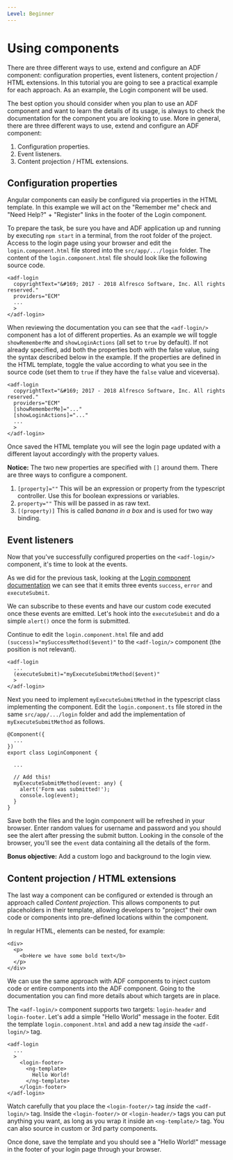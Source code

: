 ```yaml
---
Level: Beginner
---
```

# Using components

There are three different ways to use, extend and configure an ADF component: configuration properties, event listeners, content projection / HTML extensions. In this tutorial you are going to see a practical example for each approach. As an example, the Login component will be used.

The best option you should consider when you plan to use an ADF component and want to learn the details of its usage, is always to check the documentation for the component you are looking to use. More in general, there are three different ways to use, extend and configure an ADF component:
1. Configuration properties.
2. Event listeners.
3. Content projection / HTML extensions.

## Configuration properties
Angular components can easily be configured via properties in the HTML template. In this example we will act on the "Remember me" check and "Need Help?" + "Register" links in the footer of the Login component.

To prepare the task, be sure you have and ADF application up and running by executing `npm start` in a terminal, from the root folder of the project. Access to the login page using your browser and edit the `login.component.html` file stored into the `src/app/.../login` folder. The content of the `login.component.html` file should look like the following source code.

	<adf-login
	  copyrightText="&#169; 2017 - 2018 Alfresco Software, Inc. All rights reserved."
      providers="ECM"
	  ...
	  >
	</adf-login>
	
When reviewing the documentation you can see that the `<adf-login/>` component has a lot of different properties. As an example we will toggle `showRememberMe` and `showLoginActions` (all set to `true` by default). If not already specified, add both the properties both with the false value, suing the syntax described below in the example. If the properties are defined in the HTML template, toggle the value according to what you see in the source code (set them to `true` if they have the `false` value and viceversa).

	<adf-login
	  copyrightText="&#169; 2017 - 2018 Alfresco Software, Inc. All rights reserved."
      providers="ECM"
	  [showRememberMe]="..."
	  [showLoginActions]="..."
	  ...
	  >
	</adf-login>

Once saved the HTML template you will see the login page updated with a different layout accordingly with the property values.

**Notice:** The two new properties are specified with `[]` around them. There are three ways to configure a component.

1. `[property]=""` This will be an expression or property from the typescript controller. Use this for boolean expressions or variables.
2. `property=""` This will be passed in as raw text.
3. `[(property)]` This is called *banana in a box* and is used for two way binding.

## Event listeners

Now that you've successfully configured properties on the `<adf-login/>` component, it's time to look at the events.

As we did for the previous task, looking at the [Login component documentation](https://alfresco.github.io/adf-component-catalog/components/LoginComponent.html) we can see that it emits three events `success`, `error` and `executeSubmit`.

We can subscribe to these events and have our custom code executed once these events are emitted. Let's hook into the `executeSubmit` and do a simple `alert()` once the form is submitted.

Continue to edit the  `login.component.html` file and add `(success)="mySuccessMethod($event)"` to the `<adf-login/>` component (the position is not relevant).

	<adf-login
	  ...
	  (executeSubmit)="myExecuteSubmitMethod($event)"
	  >
	</adf-login>

Next you need to implement `myExecuteSubmitMethod` in the typescript class implementing the component. Edit the  `login.component.ts` file stored in the same `src/app/.../login` folder and add the implementation of `myExecuteSubmitMethod` as follows.

	@Component({
	  ...
	})
	export class LoginComponent {
	
	  ...

	  // Add this!
	  myExecuteSubmitMethod(event: any) {
	    alert('Form was submitted!');
	    console.log(event);
	  }
	}

Save both the files and the login component will be refreshed in your browser. Enter random values for username and password and you should see the alert after pressing the submit button. Looking in the console of the browser, you'll see the `event` data containing all the details of the form. 

**Bonus objective:** Add a custom logo and background to the login view.

## Content projection / HTML extensions
The last way a component can be configured or extended is through an approach called *Content projection*. This allows components to put placeholders in their template, allowing developers to "project" their own code or components into pre-defined locations within the component.

In regular HTML, elements can be nested, for example:

	<div>
	  <p>
	    <b>Here we have some bold text</b>
	  </p>
	</div>

We can use the same approach with ADF components to inject custom code or entire components into the ADF component. Going to the documentation you can find more details about which targets are in place. 

The `<adf-login/>` component supports two targets: `login-header` and `login-footer`.  Let's add a simple "Hello World" message in the footer. Edit the template `login.component.html` and add a new tag *inside* the `<adf-login/>` tag.

	<adf-login
	  ...
	  >
	    <login-footer>
	      <ng-template>
	        Hello World!
	      </ng-template>
	    </login-footer>
	</adf-login>

Watch carefully that you place the `<login-footer/>` tag *inside* the `<adf-login/>` tag. Inside the `<login-footer/>` or `<login-header/>` tags you can put anything you want, as long as you wrap it inside an `<ng-template/>` tag. You can also source in custom or 3rd party components.

Once done, save the template and you should see a "Hello World!" message in the footer of your login page through your browser.
